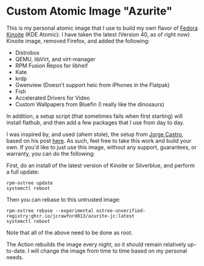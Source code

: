 # Custom Atomic Image "Azurite"

This is my personal atomic image that I use to build my own flavor of [Fedora Kinoite](https://fedoraproject.org/atomic-desktops/kinoite/) (KDE Atomic). I have taken the latest (Version 40, as of right now) Kinoite image, removed Firefox, and added the following:

- Distrobox
- QEMU, libVirt, and virt-manager
- RPM Fusion Repos for libheif
- Kate
- krdp
- Gwenview (Doesn't support heic from iPhones in the Flatpak)
- Fish
- Accelerated Drivers for Video
- Custom Wallpapers from Bluefin (I really like the dinosaurs)

In addition, a setup script (that sometimes fails when first starting) will install flathub, and then add a few packages that I use from day to day.

I was inspired by, and used (*ahem* stole), the setup from [Jorge Castro](https://www.ypsidanger.com), based on his post [here](https://www.ypsidanger.com/building-your-own-fedora-silverblue-image/). As such, feel free to take this work and build your own. If you'd like to just use this image, without any support, guarantees, or warranty, you can do the following:

First, do an install of the latest version of Kinoite or Silverblue, and perform a full update:

```
rpm-ostree update
systemctl reboot
```

Then you can rebase to this untrusted image:
```
rpm-ostree rebase --experimental ostree-unverified-registry:ghcr.io/jcrawford813/azurite-jc:latest
systemctl reboot
```

Note that all of the above need to be done as root.

The Action rebuilds the image every night, so it should remain relatively up-to-date. I will change the image from time to time based on my personal needs.